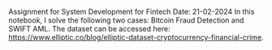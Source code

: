 Assignment for System Development for Fintech
Date: 21-02-2024
In this notebook, I solve the following two cases: Bitcoin Fraud Detection and SWIFT AML. The dataset can be accessed here: https://www.elliptic.co/blog/elliptic-dataset-cryptocurrency-financial-crime.

